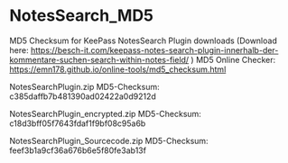 # NotesSearch_MD5
MD5 Checksum for KeePass NotesSearch Plugin downloads (Download here: https://besch-it.com/keepass-notes-search-plugin-innerhalb-der-kommentare-suchen-search-within-notes-field/ )
MD5 Online Checker: https://emn178.github.io/online-tools/md5_checksum.html 

NotesSearchPlugin.zip MD5-Checksum: c385daffb7b481390ad02422a0d9212d

NotesSearchPlugin_encrypted.zip MD5-Checksum: c18d3bff05f7643fdaf1f9bf08c95a6b

NotesSearchPlugin_Sourcecode.zip MD5-Checksum: feef3b1a9cf36a676b6e5f80fe3ab13f

